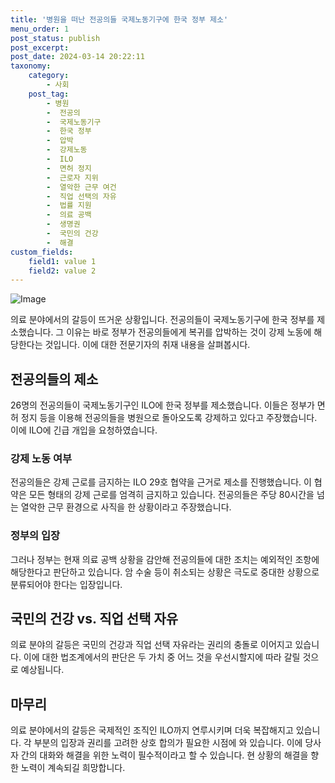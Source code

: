 ```yaml
---
title: '병원을 떠난 전공의들 국제노동기구에 한국 정부 제소'
menu_order: 1
post_status: publish
post_excerpt: 
post_date: 2024-03-14 20:22:11
taxonomy:
    category:
        - 사회
    post_tag:
        - 병원
        -  전공의
        -  국제노동기구
        -  한국 정부
        -  압박
        -  강제노동
        -  ILO
        -  면허 정지
        -  근로자 지위
        -  열악한 근무 여건
        -  직업 선택의 자유
        -  법률 지원
        -  의료 공백
        -  생명권
        -  국민의 건강
        -  해결
custom_fields:
    field1: value 1
    field2: value 2
---
```


![Image](https://imgnews.pstatic.net/image/055/2024/03/13/0001138426_002_20240313222217098.jpg?type=w647)

의료 분야에서의 갈등이 뜨거운 상황입니다. 전공의들이 국제노동기구에 한국 정부를 제소했습니다. 그 이유는 바로 정부가 전공의들에게 복귀를 압박하는 것이 강제 노동에 해당한다는 것입니다. 이에 대한 전문기자의 취재 내용을 살펴봅시다.
## 전공의들의 제소
26명의 전공의들이 국제노동기구인 ILO에 한국 정부를 제소했습니다. 이들은 정부가 면허 정지 등을 이용해 전공의들을 병원으로 돌아오도록 강제하고 있다고 주장했습니다. 이에 ILO에 긴급 개입을 요청하였습니다.
### 강제 노동 여부
전공의들은 강제 근로를 금지하는 ILO 29호 협약을 근거로 제소를 진행했습니다. 이 협약은 모든 형태의 강제 근로를 엄격히 금지하고 있습니다. 전공의들은 주당 80시간을 넘는 열악한 근무 환경으로 사직을 한 상황이라고 주장했습니다.
### 정부의 입장
그러나 정부는 현재 의료 공백 상황을 감안해 전공의들에 대한 조치는 예외적인 조항에 해당한다고 판단하고 있습니다. 암 수술 등이 취소되는 상황은 극도로 중대한 상황으로 분류되어야 한다는 입장입니다.
## 국민의 건강 vs. 직업 선택 자유
의료 분야의 갈등은 국민의 건강과 직업 선택 자유라는 권리의 충돌로 이어지고 있습니다. 이에 대한 법조계에서의 판단은 두 가치 중 어느 것을 우선시할지에 따라 갈릴 것으로 예상됩니다.
## 마무리
의료 분야에서의 갈등은 국제적인 조직인 ILO까지 연루시키며 더욱 복잡해지고 있습니다. 각 부분의 입장과 권리를 고려한 상호 합의가 필요한 시점에 와 있습니다. 이에 당사자 간의 대화와 해결을 위한 노력이 필수적이라고 할 수 있습니다. 현 상황의 해결을 향한 노력이 계속되길 희망합니다.
